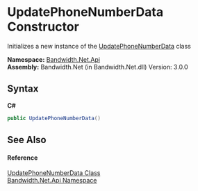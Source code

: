 ﻿# UpdatePhoneNumberData Constructor 
 

Initializes a new instance of the <a href ="T_Bandwidth_Net_Api_UpdatePhoneNumberData.md">UpdatePhoneNumberData</a> class

**Namespace:**&nbsp;<a href ="N_Bandwidth_Net_Api.md">Bandwidth.Net.Api</a><br />**Assembly:**&nbsp;Bandwidth.Net (in Bandwidth.Net.dll) Version: 3.0.0

## Syntax

**C#**<br />
``` C#
public UpdatePhoneNumberData()
```


## See Also


#### Reference
<a href ="T_Bandwidth_Net_Api_UpdatePhoneNumberData.md">UpdatePhoneNumberData Class</a><br /><a href ="N_Bandwidth_Net_Api.md">Bandwidth.Net.Api Namespace</a><br />